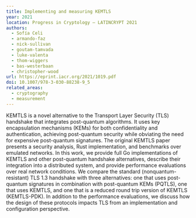 ```yaml
---
title: Implementing and measuring KEMTLS
year: 2021
location: Progress in Cryptology – LATINCRYPT 2021
authors:
  - Sofía Celi
  - armando-faz
  - nick-sullivan
  - goutam-tamvada
  - luke-valenta
  - thom-wiggers
  - bas-westerbaan
  - christopher-wood
url: https://eprint.iacr.org/2021/1019.pdf
doi: 10.1007/978-3-030-88238-9_5
related_areas:
  - cryptography
  - measurement
---
```

KEMTLS is a novel alternative to the Transport Layer Security (TLS) handshake that integrates post-quantum algorithms. It uses key encapsulation mechanisms (KEMs) for both confidentiality and authentication, achieving post-quantum security while obviating the need for expensive post-quantum signatures. The original KEMTLS paper presents a security analysis, Rust implementation, and benchmarks over emulated networks. In this work, we provide full Go implementations of KEMTLS and other post-quantum handshake alternatives, describe their integration into a distributed system, and provide performance evaluations over real network conditions. We compare the standard (nonquantum-resistant) TLS 1.3 handshake with three alternatives: one that uses post-quantum signatures in combination with post-quantum KEMs (PQTLS), one that uses KEMTLS, and one that is a reduced round trip version of KEMTLS (KEMTLS-PDK). In addition to the performance evaluations, we discuss how the design of these protocols impacts TLS from an implementation and configuration perspective.
